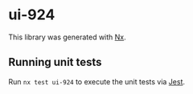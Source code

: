 # ui-924

This library was generated with [Nx](https://nx.dev).

## Running unit tests

Run `nx test ui-924` to execute the unit tests via [Jest](https://jestjs.io).
